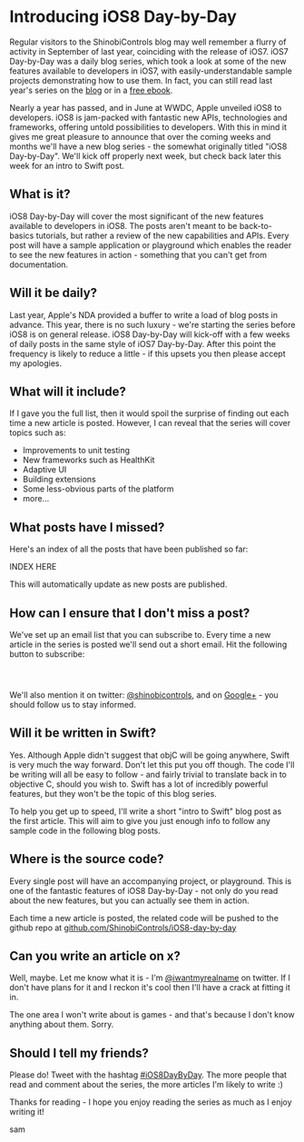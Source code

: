 # Introducing iOS8 Day-by-Day

Regular visitors to the ShinobiControls blog may well remember a flurry of
activity in September of last year, coinciding with the release of iOS7. iOS7
Day-by-Day was a daily blog series, which took a look at some of the new features
available to developers in iOS7, with easily-understandable sample projects
demonstrating how to use them. In fact, you can still read last year's series
on the [blog](http://www.shinobicontrols.com/blog/posts/2013/09/19/introducing-ios7-day-by-day)
or in a [free ebook](https://leanpub.com/ios7daybyday).

Nearly a year has passed, and in June at WWDC, Apple unveiled iOS8 to developers.
iOS8 is jam-packed with fantastic new APIs, technologies and frameworks, offering
untold possibilities to developers. With this in mind it gives me great pleasure
to announce that over the coming weeks and months we'll have a new blog series -
the somewhat originally titled "iOS8 Day-by-Day". We'll kick off properly next
week, but check back later this week for an intro to Swift post.

## What is it?

iOS8 Day-by-Day will cover the most significant of the new features available to
developers in iOS8. The posts aren't meant to be back-to-basics tutorials, but
rather a review of the new capabilities and APIs. Every post will have a sample
application or playground which enables the reader to see the new features in
action - something that you can't get from documentation.

## Will it be daily?

Last year, Apple's NDA provided a buffer to write a load of blog posts in advance.
This year, there is no such luxury - we're starting the series before iOS8 is on
general release. iOS8 Day-by-Day will kick-off with a few weeks of daily posts in the
same style of iOS7 Day-by-Day. After this point the frequency is likely to reduce
a little - if this upsets you then please accept my apologies.

## What will it include?

If I gave you the full list, then it would spoil the surprise of finding out
each time a new article is posted. However, I can reveal that the series will
cover topics such as:

- Improvements to unit testing
- New frameworks such as HealthKit
- Adaptive UI
- Building extensions
- Some less-obvious parts of the platform
- more...

## What posts have I missed?

Here's an index of all the posts that have been published so far:

INDEX HERE

This will automatically update as new posts are published.

## How can I ensure that I don't miss a post?

We've set up an email list that you can subscribe to. Every time a new article in
the series is posted we'll send out a short email. Hit the following button to
subscribe:

<div class="createsend-button" style="height:27px;display:inline-block;margin:auto;" data-listid="t/25/0F7/696/E9048CBD08567D6D"></div>

We'll also mention it on twitter: [@shinobicontrols](https://twitter.com/ShinobiControls),
and on [Google+](https://plus.google.com/+ShinobiControls) - you should follow us
to stay informed.

## Will it be written in Swift?

Yes. Although Apple didn't suggest that objC will be going anywhere, Swift is
very much the way forward. Don't let this put you off though. The code I'll be
writing will all be easy to follow - and fairly trivial to translate back in to
objective C, should you wish to. Swift has a lot of incredibly powerful features,
but they won't be the topic of this blog series.

To help you get up to speed, I'll write a short "intro to Swift" blog post as the
first article. This will aim to give you just enough info to follow any sample
code in the following blog posts.

## Where is the source code?

Every single post will have an accompanying project, or playground. This is one
of the fantastic features of iOS8 Day-by-Day - not only do you read about the
new features, but you can actually see them in action.

Each time a new article is posted, the related code will be pushed to the github
repo at [github.com/ShinobiControls/iOS8-day-by-day](https://github.com/ShinobiControls/iOS8-day-by-day/)


## Can you write an article on x?

Well, maybe. Let me know what it is - I'm [@iwantmyrealname](https://twitter.com/iwantmyrealname)
on twitter. If I don't have plans for it and I reckon it's cool then I'll have
a crack at fitting it in.

The one area I won't write about is games - and that's because I don't know anything
about them. Sorry.

## Should I tell my friends?

Please do! Tweet with the hashtag [#iOS8DayByDay](https://twitter.com/search?q=%23iOS7DayByDay).
The more people that read and comment about the series, the more articles I'm
likely to write :)



Thanks for reading - I hope you enjoy reading the series as much as I enjoy
writing it!


sam
